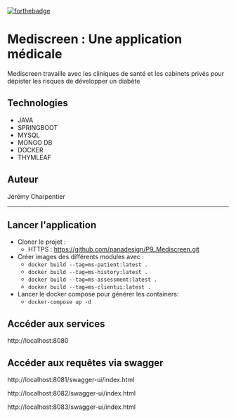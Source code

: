 [![forthebadge](https://forthebadge.com/images/badges/made-with-java.svg)](https://forthebadge.com)

# Mediscreen : Une application médicale

Mediscreen travaille avec les cliniques de santé et les cabinets privés pour dépister les risques de développer un diabète

## Technologies
- JAVA
- SPRINGBOOT
- MYSQL
- MONGO DB
- DOCKER
- THYMLEAF


## Auteur

Jérémy Charpentier

-------------------------

## Lancer l'application

- Cloner le projet :
  - HTTPS : https://github.com/panadesign/P9_Mediscreen.git
- Créer images des différents modules avec :
  - `docker build --tag=ms-patient:latest .`
  - `docker build --tag=ms-history:latest .`
  - `docker build --tag=ms-assessment:latest .`
  - `docker build --tag=ms-clientui:latest .`
- Lancer le docker compose pour générer les containers:
  - `docker-compose up -d`

## Accéder aux services
http://localhost:8080

## Accéder aux requêtes via swagger
http://localhost:8081/swagger-ui/index.html

http://localhost:8082/swagger-ui/index.html

http://localhost:8083/swagger-ui/index.html


